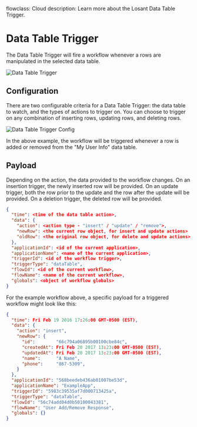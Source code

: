flowclass: Cloud
description: Learn more about the Losant Data Table Trigger.

# Data Table Trigger

The Data Table Trigger will fire a workflow whenever a rows are manipulated in the selected data table.

![Data Table Trigger](/images/workflows/triggers/data-table-trigger.png "Data Table Trigger")

## Configuration

There are two configurable criteria for a Data Table Trigger: the data table to watch, and the types of actions to trigger on. You can choose to trigger on any combination of inserting rows, updating rows, and deleting rows.

![Data Table Trigger Config](/images/workflows/triggers/data-table-trigger-config.png "Data Table Trigger Config")

In the above example, the workflow will be triggered whenever a row is added or removed from the "My User Info" data table.

## Payload

Depending on the action, the data provided to the workflow changes. On an insertion trigger, the newly inserted row will be provided. On an update trigger, both the row prior to the update and the row after the update will be provided. On a deletion trigger, the deleted row will be provided.

```json
{
  "time": <time of the data table action>,
  "data": {
    "action": <action type - "insert" / "update" / "remove">,
    "newRow": <the current row object, for insert and update actions>
    "oldRow": <the original row object, for delete and update actions>,
  },
  "applicationId": <id of the current application>,
  "applicationName": <name of the current application>,
  "triggerId": <id of the workflow trigger>,
  "triggerType": "dataTable",
  "flowId": <id of the current workflow>,
  "flowName": <name of the current workflow>,
  "globals": <object of workflow globals>
}
```

For the example workflow above, a specific payload for a triggered workflow might look like this:

```json
{
  "time": Fri Feb 19 2016 17:26:00 GMT-0500 (EST),
  "data": {
    "action": "insert",
    "newRow": {
      "id":        "66c794a06895b00100cbe84c",
      "createdAt": Fri Feb 20 2017 13:23:00 GMT-0500 (EST),
      "updatedAt": Fri Feb 20 2017 13:23:00 GMT-0500 (EST),
      "name":      "A Name",
      "phone":     "867-5309",
    }
  },
  "applicationId": "568beedeb436ab01007be53d",
  "applicationName": "ExampleApp",
  "triggerId": "5983c39535af7d000713425a",
  "triggerType": "dataTable",
  "flowId": "56c74add04d0b50100043381",
  "flowName": "User Add/Remove Response",
  "globals": {}
}
```
